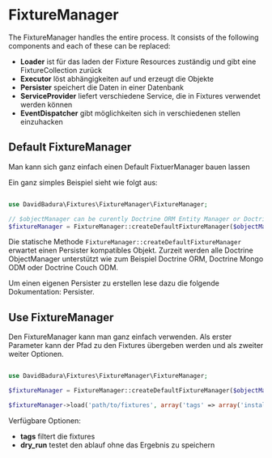 FixtureManager
==============

The FixtureManager handles the entire process.
It consists of the following components and each of these can be replaced:

* **Loader** ist für das laden der Fixture Resources zuständig und gibt eine FixtureCollection zurück
* **Executor** löst abhängigkeiten auf und erzeugt die Objekte
* **Persister** speichert die Daten in einer Datenbank
* **ServiceProvider** liefert verschiedene Service, die in Fixtures verwendet werden können
* **EventDispatcher** gibt möglichkeiten sich in verschiedenen stellen einzuhacken

Default FixtureManager
----------------------

Man kann sich ganz einfach einen Default FixtuerManager bauen lassen

Ein ganz simples Beispiel sieht wie folgt aus:

``` php

use DavidBadura\Fixtures\FixtureManager\FixtureManager;

// $objectManager can be curently Doctrine ORM Entity Manager or Doctrine MongoDb DocumentManager
$fixtureManager = FixtureManager::createDefaultFixtureManager($objectManager);

```

Die statische Methode `FixtureManager::createDefaultFixtureManager` erwartet einen Persister
kompatibles Objekt. Zurzeit werden alle Doctrine ObjectManager unterstützt wie zum Beispiel
Doctrine ORM, Doctrine Mongo ODM oder Doctrine Couch ODM.

Um einen eigenen Persister zu erstellen lese dazu die folgende Dokumentation: Persister.

Use FixtureManager
------------------

Den FixtureManager kann man ganz einfach verwenden. Als erster Parameter kann der Pfad
zu den Fixtures übergeben werden und als zweiter weiter Optionen.

``` php

use DavidBadura\Fixtures\FixtureManager\FixtureManager;

$fixtureManager = FixtureManager::createDefaultFixtureManager($objectManager);

$fixtureManager->load('path/to/fixtures', array('tags' => array('install')));

```

Verfügbare Optionen:

* **tags** filtert die fixtures
* **dry_run** testet den ablauf ohne das Ergebnis zu speichern